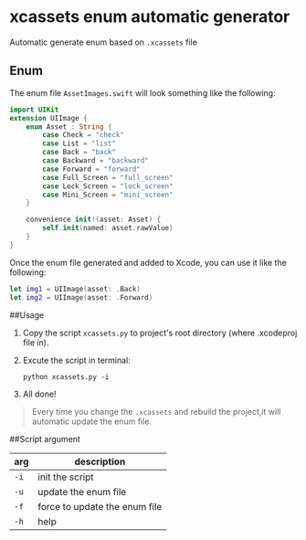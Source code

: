 # xcassets enum automatic generator
Automatic generate  enum based on `.xcassets` file

## Enum
The enum file `AssetImages.swift` will look something like the following:

```swift
import UIKit
extension UIImage {
	enum Asset : String {
		case Check = "check"
		case List = "list"
		case Back = "back"
		case Backward = "backward"
		case Forward = "forward"
		case Full_Screen = "full_screen"
		case Lock_Screen = "lock_screen"
		case Mini_Screen = "mini_screen"
	}

	convenience init!(asset: Asset) {
		self.init(named: asset.rawValue)
	}
}
```

Once the enum file generated and added to Xcode, you can use it like the following:

```swift
let img1 = UIImage(asset: .Back)
let img2 = UIImage(asset: .Forward)
```

##Usage
1. Copy the script `xcassets.py` to project's root directory (where .xcodeproj file in).

2. Excute the script in terminal:

	```shell
	python xcassets.py -i
	```
3. All done!

> Every time you change the `.xcassets` and rebuild the project,it will automatic update the enum file.

##Script argument

|arg|description|
|---|---|
|`-i`|init the script|
|`-u`|update the enum file|
|`-f`|force to update the enum file|
|`-h`|help|
